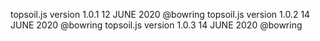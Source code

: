 topsoil.js version 1.0.1 12 JUNE 2020 @bowring
topsoil.js version 1.0.2 14 JUNE 2020 @bowring
topsoil.js version 1.0.3 14 JUNE 2020 @bowring